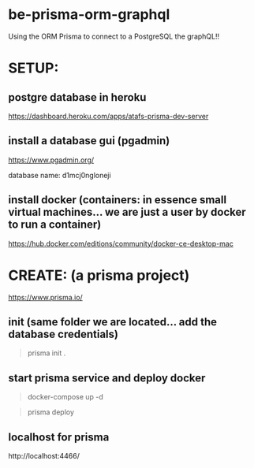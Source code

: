 # be-prisma-orm-graphql
Using the ORM Prisma to connect to a PostgreSQL the graphQL!!

# SETUP:
## postgre database in heroku 
https://dashboard.heroku.com/apps/atafs-prisma-dev-server

## install a database gui (pgadmin)
https://www.pgadmin.org/

database name: d1mcj0ngloneji

## install docker (containers: in essence small virtual machines... we are just a user by docker to run a container)
https://hub.docker.com/editions/community/docker-ce-desktop-mac


# CREATE: (a prisma project)
https://www.prisma.io/

## init (same folder we are located... add the database credentials)
> prisma init .

## start prisma service and deploy docker
> docker-compose up -d

> prisma deploy

## localhost for prisma
http://localhost:4466/
